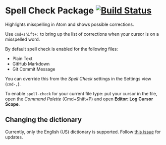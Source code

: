 # Spell Check Package [![Build Status](https://travis-ci.org/atom/spell-check.svg?branch=master)](https://travis-ci.org/atom/spell-check)

Highlights misspelling in Atom and shows possible corrections.

Use `cmd+shift+:` to bring up the list of corrections when your cursor is on a
misspelled word.

By default spell check is enabled for the following files:

* Plain Text
* GitHub Markdown
* Git Commit Message

You can override this from the _Spell Check_ settings in the Settings view
(`cmd-,`).

To enable `spell-check` for your current file type: put your cursor in the file, open the *Command Palette* (Cmd+Shift+P) and open **Editor: Log Cursor Scope**.

## Changing the dictionary

Currently, only the English (US) dictionary is supported. Follow [this issue](https://github.com/atom/spell-check/issues/11) for updates.
